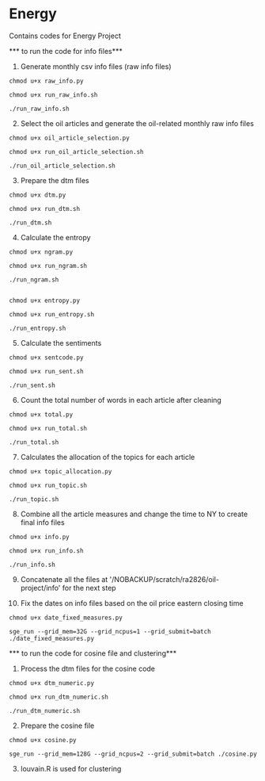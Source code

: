 # Energy

Contains codes for Energy Project


*** to run the code for info files***

1. Generate monthly csv info files (raw info files)
```
chmod u+x raw_info.py

chmod u+x run_raw_info.sh

./run_raw_info.sh

```
2. Select the oil articles and generate the oil-related monthly raw info files
```
chmod u+x oil_article_selection.py

chmod u+x run_oil_article_selection.sh

./run_oil_article_selection.sh

```
3. Prepare the dtm files
```
chmod u+x dtm.py

chmod u+x run_dtm.sh 

./run_dtm.sh 

```
4.  Calculate the entropy
```
chmod u+x ngram.py

chmod u+x run_ngram.sh

./run_ngram.sh


chmod u+x entropy.py

chmod u+x run_entropy.sh

./run_entropy.sh
```
5.  Calculate the sentiments
```
chmod u+x sentcode.py

chmod u+x run_sent.sh

./run_sent.sh 

```
6.  Count the total number of words in each article after cleaning
```
chmod u+x total.py

chmod u+x run_total.sh 

./run_total.sh  

```
7.  Calculates the allocation of the topics for each article
```
chmod u+x topic_allocation.py

chmod u+x run_topic.sh  

./run_topic.sh 

```
8.  Combine all the article measures and change the time to NY to create final info files
```
chmod u+x info.py

chmod u+x run_info.sh

./run_info.sh

```
9. Concatenate all the files at '/NOBACKUP/scratch/ra2826/oil-project/info' for the next step

 10. Fix the dates on info files based on the oil price eastern closing time 

```
chmod u+x date_fixed_measures.py

sge_run --grid_mem=32G --grid_ncpus=1 --grid_submit=batch ./date_fixed_measures.py
```

*** to run the code for cosine file and clustering***

1. Process the dtm files for the cosine code 
```
chmod u+x dtm_numeric.py

chmod u+x run_dtm_numeric.sh

./run_dtm_numeric.sh

```
2. Prepare the cosine file
```
chmod u+x cosine.py

sge_run --grid_mem=128G --grid_ncpus=2 --grid_submit=batch ./cosine.py
```
3. louvain.R is used for clustering


